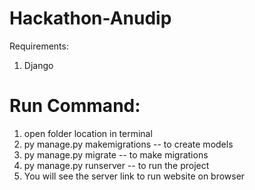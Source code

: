 # Hackathon-Anudip
Requirements:
1. Django
# Run Command:
1. open folder location in terminal
2. py manage.py makemigrations   -- to create models
3. py manage.py migrate          -- to make migrations 
4. py manage.py runserver        -- to run the project
5. You will see the server link to run website on browser
